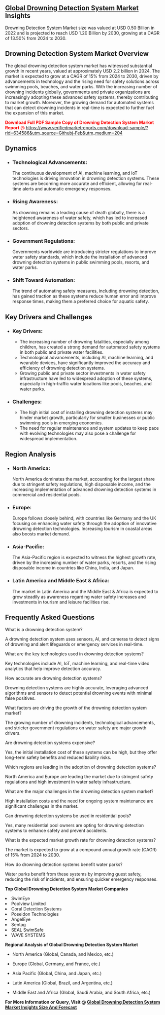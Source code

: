 <h2><a href="https://www.verifiedmarketreports.com/download-sample/?rid=634586&amp;utm_source=Githubj&amp;utm_medium=204" target="_blank">Global Drowning Detection System Market</a> Insights</h2><p>Drowning Detection System Market size was valued at USD 0.50 Billion in 2022 and is projected to reach USD 1.20 Billion by 2030, growing at a CAGR of 13.50% from 2024 to 2030.</p><p> <h2>Drowning Detection System Market Overview</h2> <p>The global drowning detection system market has witnessed substantial growth in recent years, valued at approximately USD 2.2 billion in 2024. The market is expected to grow at a CAGR of 15% from 2024 to 2030, driven by advancements in technology and the rising need for safety solutions across swimming pools, beaches, and water parks. With the increasing number of drowning incidents globally, governments and private organizations are increasingly adopting these advanced safety systems, thereby contributing to market growth. Moreover, the growing demand for automated systems that can detect drowning incidents in real-time is expected to further fuel the expansion of this market.</p> <p><p><span class=""><span style="color: #ff0000;"><strong>Download Full PDF Sample Copy of Drowning Detection System Market Report</strong> @ </span><a href="https://www.verifiedmarketreports.com/download-sample/?rid=634586&amp;utm_source=Githubj-Feb&amp;utm_medium=204" target="_blank">https://www.verifiedmarketreports.com/download-sample/?rid=634586&amp;utm_source=Githubj-Feb&amp;utm_medium=204</a></span></p></p> <h2>Dynamics</h2> <ul> <li><h3>Technological Advancements:</h3> The continuous development of AI, machine learning, and IoT technologies is driving innovation in drowning detection systems. These systems are becoming more accurate and efficient, allowing for real-time alerts and automatic emergency responses.</li> <li><h3>Rising Awareness:</h3> As drowning remains a leading cause of death globally, there is a heightened awareness of water safety, which has led to increased adoption of drowning detection systems by both public and private sectors.</li> <li><h3>Government Regulations:</h3> Governments worldwide are introducing stricter regulations to improve water safety standards, which include the installation of advanced drowning detection systems in public swimming pools, resorts, and water parks.</li> <li><h3>Shift Toward Automation:</h3> The trend of automating safety measures, including drowning detection, has gained traction as these systems reduce human error and improve response times, making them a preferred choice for aquatic safety.</li> </ul> <h2>Key Drivers and Challenges</h2> <ul> <li><h3>Key Drivers:</h3> <ul> <li>The increasing number of drowning fatalities, especially among children, has created a strong demand for automated safety systems in both public and private water facilities.</li> <li>Technological advancements, including AI, machine learning, and wearable devices, have significantly improved the accuracy and efficiency of drowning detection systems.</li> <li>Growing public and private sector investments in water safety infrastructure have led to widespread adoption of these systems, especially in high-traffic water locations like pools, beaches, and water parks.</li> </ul> </li> <li><h3>Challenges:</h3> <ul> <li>The high initial cost of installing drowning detection systems may hinder market growth, particularly for smaller businesses or public swimming pools in emerging economies.</li> <li>The need for regular maintenance and system updates to keep pace with evolving technologies may also pose a challenge for widespread implementation.</li> </ul> </li> </ul> <h2>Region Analysis</h2> <ul> <li><h3>North America:</h3> North America dominates the market, accounting for the largest share due to stringent safety regulations, high disposable income, and the increasing implementation of advanced drowning detection systems in commercial and residential pools.</li> <li><h3>Europe:</h3> Europe follows closely behind, with countries like Germany and the UK focusing on enhancing water safety through the adoption of innovative drowning detection technologies. Increasing tourism in coastal areas also boosts market demand.</li> <li><h3>Asia-Pacific:</h3> The Asia-Pacific region is expected to witness the highest growth rate, driven by the increasing number of water parks, resorts, and the rising disposable income in countries like China, India, and Japan.</li> <li><h3>Latin America and Middle East & Africa:</h3> The market in Latin America and the Middle East & Africa is expected to grow steadily as awareness regarding water safety increases and investments in tourism and leisure facilities rise.</li> </ul> <h2>Frequently Asked Questions</h2> <p>What is a drowning detection system?</p> <p>A drowning detection system uses sensors, AI, and cameras to detect signs of drowning and alert lifeguards or emergency services in real-time.</p> <p>What are the key technologies used in drowning detection systems?</p> <p>Key technologies include AI, IoT, machine learning, and real-time video analytics that help improve detection accuracy.</p> <p>How accurate are drowning detection systems?</p> <p>Drowning detection systems are highly accurate, leveraging advanced algorithms and sensors to detect potential drowning events with minimal false positives.</p> <p>What factors are driving the growth of the drowning detection system market?</p> <p>The growing number of drowning incidents, technological advancements, and stricter government regulations on water safety are major growth drivers.</p> <p>Are drowning detection systems expensive?</p> <p>Yes, the initial installation cost of these systems can be high, but they offer long-term safety benefits and reduced liability risks.</p> <p>Which regions are leading in the adoption of drowning detection systems?</p> <p>North America and Europe are leading the market due to stringent safety regulations and high investment in water safety infrastructure.</p> <p>What are the major challenges in the drowning detection system market?</p> <p>High installation costs and the need for ongoing system maintenance are significant challenges in the market.</p> <p>Can drowning detection systems be used in residential pools?</p> <p>Yes, many residential pool owners are opting for drowning detection systems to enhance safety and prevent accidents.</p> <p>What is the expected market growth rate for drowning detection systems?</p> <p>The market is expected to grow at a compound annual growth rate (CAGR) of 15% from 2024 to 2030.</p> <p>How do drowning detection systems benefit water parks?</p> <p>Water parks benefit from these systems by improving guest safety, reducing the risk of incidents, and ensuring quicker emergency responses.</p> </p><p><strong>Top Global Drowning Detection System Market Companies</strong></p><div data-test-id=""><p><li>SwimEye</li><li> Poolview Limited</li><li> Coral Detection Systems</li><li> Poseidon Technologies</li><li> AngelEye</li><li> Sentag</li><li> SEAL SwimSafe</li><li> WAVE SYSTEMS</li></p><div><strong>Regional Analysis of&nbsp;Global Drowning Detection System Market</strong></div><ul><li dir="ltr"><p dir="ltr">North America&nbsp;(Global, Canada, and Mexico, etc.)</p></li><li dir="ltr"><p dir="ltr">Europe (Global, Germany, and France, etc.)</p></li><li dir="ltr"><p dir="ltr">Asia Pacific&nbsp;(Global, China, and Japan, etc.)</p></li><li dir="ltr"><p dir="ltr">Latin America&nbsp;(Global, Brazil, and Argentina, etc.)</p></li><li dir="ltr">Middle East and Africa&nbsp;(Global, Saudi Arabia, and South Africa, etc.)</li></ul><p><strong>For More Information or Query, Visit @&nbsp;</strong><strong><a href="https://www.verifiedmarketreports.com/product/drowning-detection-system-market/?utm_source=Githubj&amp;utm_medium=204" target="_blank">Global Drowning Detection System Market Insights Size And Forecast</a></strong></p></div>
